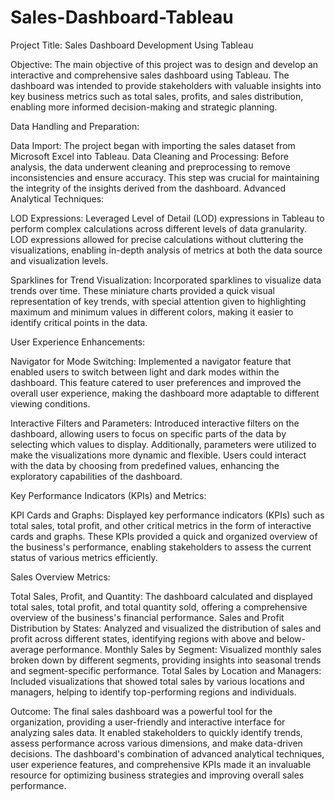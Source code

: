 # Sales-Dashboard-Tableau
Project Title: Sales Dashboard Development Using Tableau

Objective: The main objective of this project was to design and develop an interactive and comprehensive sales dashboard using Tableau. The dashboard was intended to provide stakeholders with valuable insights into key business metrics such as total sales, profits, and sales distribution, enabling more informed decision-making and strategic planning.

Data Handling and Preparation:

Data Import: The project began with importing the sales dataset from Microsoft Excel into Tableau.
Data Cleaning and Processing: Before analysis, the data underwent cleaning and preprocessing to remove inconsistencies and ensure accuracy. This step was crucial for maintaining the integrity of the insights derived from the dashboard.
Advanced Analytical Techniques:

LOD Expressions: Leveraged Level of Detail (LOD) expressions in Tableau to perform complex calculations across different levels of data granularity. LOD expressions allowed for precise calculations without cluttering the visualizations, enabling in-depth analysis of metrics at both the data source and visualization levels.

Sparklines for Trend Visualization: Incorporated sparklines to visualize data trends over time. These miniature charts provided a quick visual representation of key trends, with special attention given to highlighting maximum and minimum values in different colors, making it easier to identify critical points in the data.

User Experience Enhancements:

Navigator for Mode Switching: Implemented a navigator feature that enabled users to switch between light and dark modes within the dashboard. This feature catered to user preferences and improved the overall user experience, making the dashboard more adaptable to different viewing conditions.

Interactive Filters and Parameters: Introduced interactive filters on the dashboard, allowing users to focus on specific parts of the data by selecting which values to display. Additionally, parameters were utilized to make the visualizations more dynamic and flexible. Users could interact with the data by choosing from predefined values, enhancing the exploratory capabilities of the dashboard.

Key Performance Indicators (KPIs) and Metrics:

KPI Cards and Graphs: Displayed key performance indicators (KPIs) such as total sales, total profit, and other critical metrics in the form of interactive cards and graphs. These KPIs provided a quick and organized overview of the business's performance, enabling stakeholders to assess the current status of various metrics efficiently.

Sales Overview Metrics:

Total Sales, Profit, and Quantity: The dashboard calculated and displayed total sales, total profit, and total quantity sold, offering a comprehensive overview of the business's financial performance.
Sales and Profit Distribution by States: Analyzed and visualized the distribution of sales and profit across different states, identifying regions with above and below-average performance.
Monthly Sales by Segment: Visualized monthly sales broken down by different segments, providing insights into seasonal trends and segment-specific performance.
Total Sales by Location and Managers: Included visualizations that showed total sales by various locations and managers, helping to identify top-performing regions and individuals.

Outcome: The final sales dashboard was a powerful tool for the organization, providing a user-friendly and interactive interface for analyzing sales data. It enabled stakeholders to quickly identify trends, assess performance across various dimensions, and make data-driven decisions. The dashboard's combination of advanced analytical techniques, user experience features, and comprehensive KPIs made it an invaluable resource for optimizing business strategies and improving overall sales performance.
